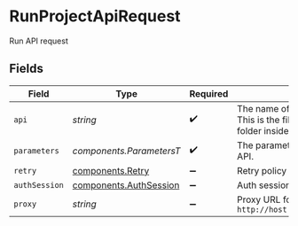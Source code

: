 # RunProjectApiRequest

Run API request


## Fields

| Field                                                                                                       | Type                                                                                                        | Required                                                                                                    | Description                                                                                                 | Example                                                                                                     |
| ----------------------------------------------------------------------------------------------------------- | ----------------------------------------------------------------------------------------------------------- | ----------------------------------------------------------------------------------------------------------- | ----------------------------------------------------------------------------------------------------------- | ----------------------------------------------------------------------------------------------------------- |
| `api`                                                                                                       | *string*                                                                                                    | :heavy_check_mark:                                                                                          | The name of the API to be executed. This is the file path relative to the `api` folder inside your project. |                                                                                                             |
| `parameters`                                                                                                | *components.ParametersT*                                                                                    | :heavy_check_mark:                                                                                          | The parameters to be passed to the API.                                                                     |                                                                                                             |
| `retry`                                                                                                     | [components.Retry](../../models/components/retry.md)                                                        | :heavy_minus_sign:                                                                                          | Retry policy configurations                                                                                 |                                                                                                             |
| `authSession`                                                                                               | [components.AuthSession](../../models/components/authsession.md)                                            | :heavy_minus_sign:                                                                                          | Auth session configurations                                                                                 |                                                                                                             |
| `proxy`                                                                                                     | *string*                                                                                                    | :heavy_minus_sign:                                                                                          | Proxy URL following this format:<br/>`http://host:port:username:password`<br/>                              | http://host:port:username:password                                                                          |